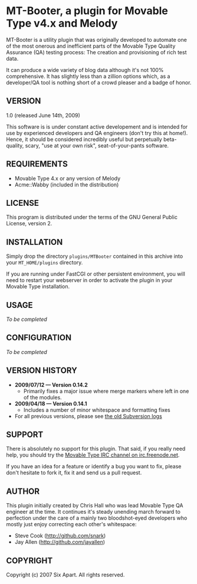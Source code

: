 # MT-Booter, a plugin for Movable Type v4.x and Melody #
 
MT-Booter is a utility plugin that was originally developed to automate one of the most onerous and inefficient parts of the Movable Type Quality Assurance (QA) testing process: The creation and provisioning of rich test data.

It can produce a wide variety of blog data although it's not 100% comprehensive.  It has slightly less than a zillion options which, as a developer/QA tool is nothing short of a crowd pleaser and a badge of honor.

## VERSION ##

1.0 (released June 14th, 2009)

This software is is under constant active developement and is intended for use by experienced developers and QA engineers (don't try this at home!).  Hence, it should be considered incredibly useful but perpetually beta-quality, scary, "use at your own risk", seat-of-your-pants software.

## REQUIREMENTS ##

* Movable Type 4.x or any version of Melody
* Acme::Wabby (included in the distribution)

## LICENSE ##

This program is distributed under the terms of the GNU General Public License,
version 2.

## INSTALLATION ##

Simply drop the directory `plugins/MTBooter` contained in this archive
into your `MT_HOME/plugins` directory.

If you are running under FastCGI or other persistent environment, you will
need to restart your webserver in order to activate the plugin in your Movable
Type installation.

## USAGE ##

_To be completed_

## CONFIGURATION ##

_To be completed_

## VERSION HISTORY ##

* **2009/07/12 — Version 0.14.2**
    * Primarily fixes a major issue where merge markers where left in one of the modules.
* **2009/04/18 — Version 0.14.1**
    * Includes a number of minor whitespace and formatting fixes
* For all previous versions, please see [the old Subversion logs](http://code.sixapart.com/trac/mtplugins/log/trunk/MTBooter)
    
## SUPPORT ##

There is absolutely no support for this plugin.  That said, if you really need help, you should try the [Movable Type IRC channel on irc.freenode.net](irc://irc.freenode.net/movabletype).

If you have an idea for a feature or identify a bug you want to fix, please don't hesitate to fork it, fix it and send us a pull request.

## AUTHOR ##

This plugin initially created by Chris Hall who was lead Movable Type QA engineer at the time.  It continues it's steady unending march forward to perfection under the care of a mainly two bloodshot-eyed developers who mostly just enjoy correcting each other's whitespace:

* Steve Cook (http://github.com/snark)
* Jay Allen (http://github.com/jayallen)

## COPYRIGHT ##

Copyright (c) 2007 Six Apart. All rights reserved.
